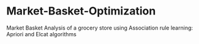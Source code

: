 # Market-Basket-Optimization
Market Basket Analysis of a grocery store using Association rule learning: Apriori and Elcat algorithms
